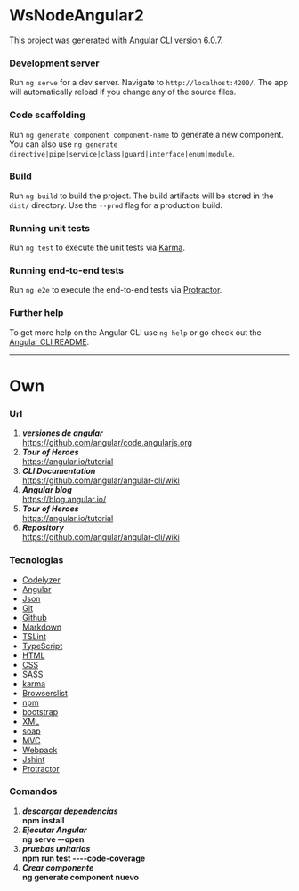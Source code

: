 # WsNodeAngular2
This project was generated with [Angular CLI](https://github.com/angular/angular-cli) version 6.0.7.  
### Development server
Run `ng serve` for a dev server. Navigate to `http://localhost:4200/`. The app will automatically reload if you change any of the source files.  
### Code scaffolding
Run `ng generate component component-name` to generate a new component. You can also use `ng generate directive|pipe|service|class|guard|interface|enum|module`.  
### Build
Run `ng build` to build the project. The build artifacts will be stored in the `dist/` directory. Use the `--prod` flag for a production build.  
### Running unit tests
Run `ng test` to execute the unit tests via [Karma](https://karma-runner.github.io).  
### Running end-to-end tests
Run `ng e2e` to execute the end-to-end tests via [Protractor](http://www.protractortest.org/).  
### Further help
To get more help on the Angular CLI use `ng help` or go check out the [Angular CLI README](https://github.com/angular/angular-cli/blob/master/README.md).  
___
# Own  
### Url  
1. ***versiones de angular***  
https://github.com/angular/code.angularjs.org  
2. ***Tour of Heroes***  
https://angular.io/tutorial  
3. ***CLI Documentation***  
https://github.com/angular/angular-cli/wiki  
4. ***Angular blog***  
https://blog.angular.io/  
5. ***Tour of Heroes***  
https://angular.io/tutorial  
6. ***Repository***  
https://github.com/angular/angular-cli/wiki  

### Tecnologias
* [Codelyzer](http://codelyzer.com/)  
* [Angular](https://angular.io/)  
* [Json](https://www.json.org/)  
* [Git](https://git-scm.com/)  
* [Github](https://github.com/)  
* [Markdown](https://es.wikipedia.org/wiki/Markdown)  
* [TSLint](https://palantir.github.io/tslint/)  
* [TypeScript](https://www.typescriptlang.org/)  
* [HTML](https://developer.mozilla.org/es/docs/Web/HTML)  
* [CSS](https://developer.mozilla.org/es/docs/Web/CSS)  
* [SASS](https://sass-lang.com/)  
* [karma](https://karma-runner.github.io/2.0/index.html)  
* [Browserslist](https://github.com/browserslist/browserslist)  
* [npm](https://www.npmjs.com/)  
* [bootstrap](https://getbootstrap.com/)  
* [XML](https://www.w3.org/XML/)  
* [soap](https://www.w3.org/TR/soap/)  
* [MVC](https://es.wikipedia.org/wiki/Modelo%E2%80%93vista%E2%80%93controlador)  
* [Webpack](https://webpack.js.org/)  
* [Jshint](https://www.typescriptlang.org/)  
* [Protractor](http://www.protractortest.org/#/)

### Comandos  
1. ***descargar dependencias***  
**npm install**
2. ***Ejecutar Angular***  
**ng serve --open**
3. ***pruebas unitarias***  
**npm run test ----code-coverage**  
4. ***Crear componente***  
**ng generate component nuevo**  


